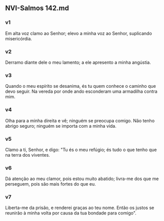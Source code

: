 ## NVI-Salmos 142.md
### v1
 Em alta voz clamo ao Senhor; elevo a minha voz ao Senhor, suplicando misericórdia.
### v2
 Derramo diante dele o meu lamento; a ele apresento a minha angústia.
### v3
 Quando o meu espírito se desanima, és tu quem conhece o caminho que devo seguir. Na vereda por onde ando esconderam uma armadilha contra mim.
### v4
 Olha para a minha direita e vê; ninguém se preocupa comigo. Não tenho abrigo seguro; ninguém se importa com a minha vida.
### v5
 Clamo a ti, Senhor, e digo: "Tu és o meu refúgio; és tudo o que tenho que na terra dos viventes.
### v6
 Dá atenção ao meu clamor, pois estou muito abatido; livra-me dos que me perseguem, pois são mais fortes do que eu.
### v7
 Liberta-me da prisão, e renderei graças ao teu nome. Então os justos se reunirão à minha volta por causa da tua bondade para comigo".
